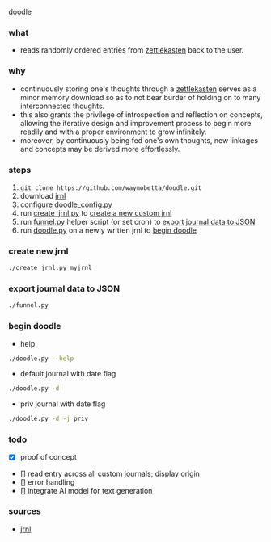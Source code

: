 doodle

### what
- reads randomly ordered entries from [zettlekasten](https://zettelkasten.de/) back to the user.

### why
- continuously storing one's thoughts through a [zettlekasten](https://zettelkasten.de/) serves as a minor memory download so as to not bear burder of holding on to many interconnected thoughts.
- this also grants the privilege of introspection and reflection on concepts, allowing the iterative design and improvement process to begin more readily and with a proper environment to grow infinitely.
- moreover, by continuously being fed one's own thoughts, new linkages and concepts may be derived more effortlessly.

### steps

1. `git clone https://github.com/waymobetta/doodle.git`
2. download [jrnl](https://github.com/jrnl-org/jrnl)
3. configure [doodle_config.py](https://github.com/waymobetta/doodle/blob/master/src/doodle_config.py)
4. run [create_jrnl.py](https://github.com/waymobetta/doodle/blob/master/src/create_jrnl.py) to [create a new custom jrnl](https://github.com/waymobetta/doodle/README.MD#create%20new%20jrnl)
5. run [funnel.py](https://github.com/waymobetta/doodle/blob/master/src/funnel.py) helper script (or set cron) to [export journal data to JSON](https://github.com/waymobetta/doodle/README.MD#export%20journal%20data%20to%20json)
6. run [doodle.py](https://github.com/waymobetta/doodle/blob/master/src/doodle.py) on a newly written jrnl to [begin doodle](https://github.com/waymobetta/doodle/README.MD#begin%20doodle)

### create new jrnl
```bash
./create_jrnl.py myjrnl
```

### export journal data to JSON
```bash
./funnel.py
```

### begin doodle
* help
```bash
./doodle.py --help
```

* default journal with date flag
```bash
./doodle.py -d
```

* priv journal with date flag
```bash
./doodle.py -d -j priv
```

### todo
- [x] proof of concept
- [] read entry across all custom journals; display origin
- [] error handling
- [] integrate AI model for text generation

### sources
- [jrnl](https://github.com/jrnl-org/jrnl)

